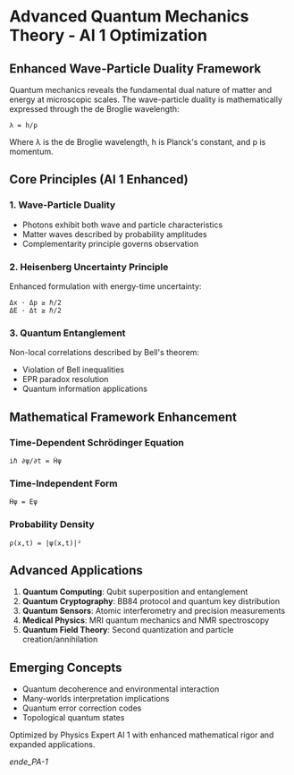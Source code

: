 # Advanced Quantum Mechanics Theory - AI 1 Optimization

## Enhanced Wave-Particle Duality Framework

Quantum mechanics reveals the fundamental dual nature of matter and energy at microscopic scales. The wave-particle duality is mathematically expressed through the de Broglie wavelength:

```
λ = h/p
```

Where λ is the de Broglie wavelength, h is Planck's constant, and p is momentum.

## Core Principles (AI 1 Enhanced)

### 1. Wave-Particle Duality
- Photons exhibit both wave and particle characteristics
- Matter waves described by probability amplitudes
- Complementarity principle governs observation

### 2. Heisenberg Uncertainty Principle
Enhanced formulation with energy-time uncertainty:
```
Δx · Δp ≥ ℏ/2
ΔE · Δt ≥ ℏ/2
```

### 3. Quantum Entanglement
Non-local correlations described by Bell's theorem:
- Violation of Bell inequalities
- EPR paradox resolution
- Quantum information applications

## Mathematical Framework Enhancement

### Time-Dependent Schrödinger Equation
```
iℏ ∂ψ/∂t = Ĥψ
```

### Time-Independent Form
```
Ĥψ = Eψ
```

### Probability Density
```
ρ(x,t) = |ψ(x,t)|²
```

## Advanced Applications

1. **Quantum Computing**: Qubit superposition and entanglement
2. **Quantum Cryptography**: BB84 protocol and quantum key distribution
3. **Quantum Sensors**: Atomic interferometry and precision measurements
4. **Medical Physics**: MRI quantum mechanics and NMR spectroscopy
5. **Quantum Field Theory**: Second quantization and particle creation/annihilation

## Emerging Concepts

- Quantum decoherence and environmental interaction
- Many-worlds interpretation implications
- Quantum error correction codes
- Topological quantum states

Optimized by Physics Expert AI 1 with enhanced mathematical rigor and expanded applications.

_ende_PA-1_